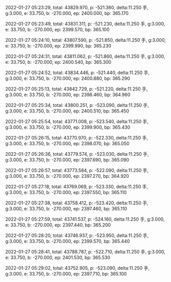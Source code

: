2022-01-27 05:23:29, total: 43829.970, p: -521.360, delta:11.250 手, g:3.000, e: 33.750, b: -270.000, ep: 2400.000, bp: 365.170

2022-01-27 05:23:49, total: 43831.311, p: -521.230, delta:11.250 手, g:3.000, e: 33.750, b: -270.000, ep: 2399.570, bp: 365.100

2022-01-27 05:24:10, total: 43807.590, p: -521.850, delta:11.250 手, g:3.000, e: 33.750, b: -270.000, ep: 2399.990, bp: 365.230

2022-01-27 05:24:31, total: 43811.062, p: -521.860, delta:11.250 手, g:3.000, e: 33.750, b: -270.000, ep: 2400.540, bp: 365.300

2022-01-27 05:24:52, total: 43834.446, p: -521.440, delta:11.250 手, g:3.000, e: 33.750, b: -270.000, ep: 2400.880, bp: 365.290

2022-01-27 05:25:13, total: 43842.729, p: -521.220, delta:11.250 手, g:3.000, e: 33.750, b: -270.000, ep: 2398.460, bp: 364.960

2022-01-27 05:25:34, total: 43800.251, p: -523.090, delta:11.250 手, g:3.000, e: 33.750, b: -270.000, ep: 2400.510, bp: 365.450

2022-01-27 05:25:54, total: 43771.008, p: -523.540, delta:11.250 手, g:3.000, e: 33.750, b: -270.000, ep: 2399.900, bp: 365.430

2022-01-27 05:26:15, total: 43770.970, p: -522.330, delta:11.250 手, g:3.000, e: 33.750, b: -270.000, ep: 2398.070, bp: 365.050

2022-01-27 05:26:36, total: 43779.574, p: -523.030, delta:11.250 手, g:3.000, e: 33.750, b: -270.000, ep: 2397.690, bp: 365.090

2022-01-27 05:26:57, total: 43773.584, p: -522.090, delta:11.250 手, g:3.000, e: 33.750, b: -270.000, ep: 2397.270, bp: 364.920

2022-01-27 05:27:18, total: 43769.069, p: -523.330, delta:11.250 手, g:3.000, e: 33.750, b: -270.000, ep: 2397.550, bp: 365.110

2022-01-27 05:27:38, total: 43758.412, p: -523.420, delta:11.250 手, g:3.000, e: 33.750, b: -270.000, ep: 2397.460, bp: 365.110

2022-01-27 05:27:59, total: 43741.537, p: -524.160, delta:11.250 手, g:3.000, e: 33.750, b: -270.000, ep: 2397.440, bp: 365.200

2022-01-27 05:28:20, total: 43746.937, p: -523.950, delta:11.250 手, g:3.000, e: 33.750, b: -270.000, ep: 2399.570, bp: 365.440

2022-01-27 05:28:41, total: 43788.787, p: -522.710, delta:11.250 手, g:3.000, e: 33.750, b: -270.000, ep: 2401.530, bp: 365.530

2022-01-27 05:29:02, total: 43752.905, p: -523.090, delta:11.250 手, g:3.000, e: 33.750, b: -270.000, ep: 2397.710, bp: 365.100